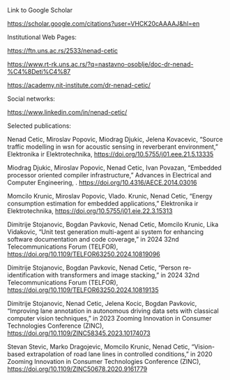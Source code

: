 Link to Google Scholar

https://scholar.google.com/citations?user=VHCK20cAAAAJ&hl=en

Institutional Web Pages:

https://ftn.uns.ac.rs/2533/nenad-cetic

https://www.rt-rk.uns.ac.rs/?q=nastavno-osoblje/doc-dr-nenad-%C4%8Deti%C4%87

https://academy.nit-institute.com/dr-nenad-cetic/

Social networks:

https://www.linkedin.com/in/nenad-cetic/

Selected publications:

Nenad Cetic, Miroslav Popovic, Miodrag Djukic, Jelena Kovacevic, “Source traffic modelling in wsn for acoustic sensing in reverberant environment,” Elektronika ir Elektrotechnika, https://doi.org/10.5755/j01.eee.21.5.13335

Miodrag Djukic,  Miroslav Popovic, Nenad Cetic, Ivan Povazan, “Embedded processor oriented compiler infrastructure,” Advances in Electrical and Computer Engineering, . https://doi.org/10.4316/AECE.2014.03016

Momcilo Krunic, Miroslav Popovic, Vlado. Krunic, Nenad Cetic, “Energy consumption estimation for embedded applications,” Elektronika ir Elektrotechnika, https://doi.org/10.5755/j01.eie.22.3.15313

Dimitrije Stojanovic, Bogdan Pavkovic, Nenad Cetic, Momcilo Krunic, Lika Vidakovic, “Unit test generation multi-agent ai system for enhancing software documentation and code coverage,” in 2024 32nd Telecommunications Forum (TELFOR), https://doi.org/10.1109/TELFOR63250.2024.10819096

Dimitrije Stojanovic, Bogdan Pavkovic, Nenad Cetic, “Person re-identification with transformers and image stacking,” in 2024 32nd Telecommunications Forum (TELFOR), https://doi.org/10.1109/TELFOR63250.2024.10819135

Dimitrije Stojanovic, Nenad Cetic, Jelena Kocic, Bogdan Pavkovic, “Improving lane annotation in autonomous driving data sets with classical computer vision techniques,” in 2023 Zooming Innovation in Consumer Technologies Conference (ZINC), https://doi.org/10.1109/ZINC58345.2023.10174073

Stevan Stevic, Marko Dragojevic, Momcilo Krunic, Nenad Cetic, “Vision-based extrapolation of road lane lines in controlled conditions,” in 2020 Zooming Innovation in Consumer Technologies Conference (ZINC), https://doi.org/10.1109/ZINC50678.2020.9161779
